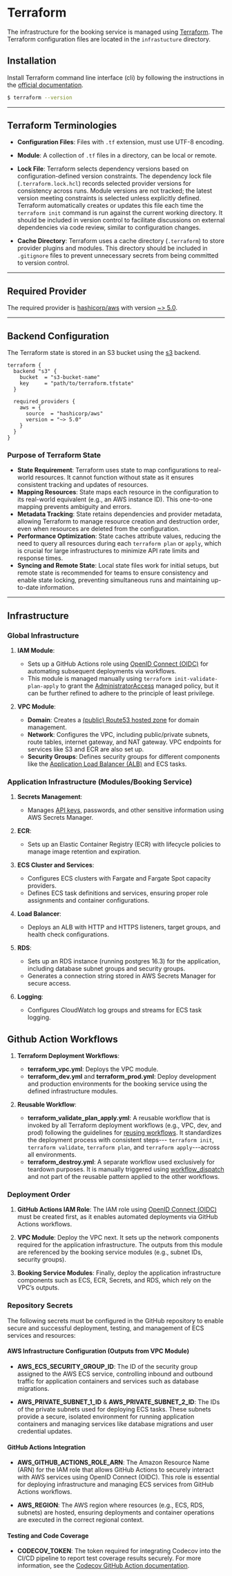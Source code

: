 # Terraform

The infrastructure for the booking service is managed using [Terraform](https://www.terraform.io/). The Terraform configuration files are located in the `infrastucture` directory.

## Installation

Install Terraform command line interface (cli) by following the instructions in the [official documentation](https://developer.hashicorp.com/terraform/tutorials/aws-get-started/install-cli).

```bash
$ terraform --version
```

---

## Terraform Terminologies

- **Configuration Files**: Files with `.tf` extension, must use UTF-8 encoding.

- **Module**: A collection of `.tf` files in a directory, can be local or remote.

- **Lock File**: Terraform selects dependency versions based on configuration-defined version constraints. The dependency lock file (`.terraform.lock.hcl`) records selected provider versions for consistency across runs. Module versions are not tracked; the latest version meeting constraints is selected unless explicitly defined. Terraform automatically creates or updates this file each time the `terraform init` command is run against the current working directory. It should be included in version control to facilitate discussions on external dependencies via code review, similar to configuration changes.

- **Cache Directory**: Terraform uses a cache directory (`.terraform`) to store provider plugins and modules. This directory should be included in `.gitignore` files to prevent unnecessary secrets from being committed to version control.

---

## Required Provider

The required provider is [hashicorp/aws](https://registry.terraform.io/providers/hashicorp/aws/latest) with version [~> 5.0](https://developer.hashicorp.com/terraform/language/providers/requirements).

---

## Backend Configuration

The Terraform state is stored in an S3 bucket using the [s3](https://developer.hashicorp.com/terraform/language/backend/s3) backend. 

```hcl
terraform {
  backend "s3" {
    bucket  = "s3-bucket-name"
    key     = "path/to/terraform.tfstate"
  }

  required_providers {
    aws = {
      source  = "hashicorp/aws"
      version = "~> 5.0"
    }
  }
}
```

### Purpose of Terraform State

- **State Requirement**: Terraform uses state to map configurations to real-world resources. It cannot function without state as it ensures consistent tracking and updates of resources.
- **Mapping Resources**: State maps each resource in the configuration to its real-world equivalent (e.g., an AWS instance ID). This one-to-one mapping prevents ambiguity and errors.
- **Metadata Tracking**: State retains dependencies and provider metadata, allowing Terraform to manage resource creation and destruction order, even when resources are deleted from the configuration.
- **Performance Optimization**: State caches attribute values, reducing the need to query all resources during each `terraform plan` or `apply`, which is crucial for large infrastructures to minimize API rate limits and response times.
- **Syncing and Remote State**: Local state files work for initial setups, but remote state is recommended for teams to ensure consistency and enable state locking, preventing simultaneous runs and maintaining up-to-date information.

---

## Infrastructure

### Global Infrastructure

1. **IAM Module**:

    - Sets up a GitHub Actions role using [OpenID Connect (OIDC)](https://docs.github.com/en/actions/security-for-github-actions/security-hardening-your-deployments/configuring-openid-connect-in-amazon-web-services) for automating subsequent deployments via workflows.
    - This module is managed manually using `terraform init-validate-plan-apply` to grant the [AdministratorAccess](https://docs.aws.amazon.com/aws-managed-policy/latest/reference/AdministratorAccess.html) managed policy, but it can be further refined to adhere to the principle of least privilege.

2. **VPC Module**:

    - **Domain**: Creates a [(public) Route53 hosted zone](https://docs.aws.amazon.com/Route53/latest/DeveloperGuide/hosted-zones-working-with.html) for domain management.
    - **Network**: Configures the VPC, including public/private subnets, route tables, internet gateway, and NAT gateway. VPC endpoints for services like S3 and ECR are also set up.
    - **Security Groups**: Defines security groups for different components like the [Application Load Balancer (ALB)](https://docs.aws.amazon.com/elasticloadbalancing/latest/application/introduction.html) and ECS tasks.

### Application Infrastructure (Modules/Booking Service)

1. **Secrets Management**:

    - Manages [API keys](https://duo.com/labs/tech-notes/whats-an-eddsa), passwords, and other sensitive information using AWS Secrets Manager.
   
2. **ECR**:

    - Sets up an Elastic Container Registry (ECR) with lifecycle policies to manage image retention and expiration.

3. **ECS Cluster and Services**:

    - Configures ECS clusters with Fargate and Fargate Spot capacity providers.
    - Defines ECS task definitions and services, ensuring proper role assignments and container configurations.

4. **Load Balancer**:

    - Deploys an ALB with HTTP and HTTPS listeners, target groups, and health check configurations.

5. **RDS**:

    - Sets up an RDS instance (running postgres 16.3) for the application, including database subnet groups and security groups.
    - Generates a connection string stored in AWS Secrets Manager for secure access.

6. **Logging**:

    - Configures CloudWatch log groups and streams for ECS task logging.

## Github Action Workflows

1. **Terraform Deployment Workflows**:

    - **terraform_vpc.yml**: Deploys the VPC module.
    - **terraform_dev.yml** and **terraform_prod.yml**: Deploy development and production environments for the booking service using the defined infrastructure modules.

2. **Reusable Workflow**:

    - **terraform_validate_plan_apply.yml**: A reusable workflow that is invoked by all Terraform deployment workflows (e.g., VPC, dev, and prod) following the guidelines for [reusing workflows](https://docs.github.com/en/actions/sharing-automations/reusing-workflows#creating-a-reusable-workflow). It standardizes the deployment process with consistent steps--- `terraform init`, `terraform validate`, `terraform plan`, and `terraform apply`---across all environments.
    - **terraform_destroy.yml**: A separate workflow used exclusively for teardown purposes. It is manually triggered using [workflow_dispatch](https://docs.github.com/en/actions/writing-workflows/choosing-when-your-workflow-runs/events-that-trigger-workflows#workflow_dispatch) and not part of the reusable pattern applied to the other workflows.

### Deployment Order

1. **GitHub Actions IAM Role**: The IAM role using [OpenID Connect (OIDC)](https://docs.github.com/en/actions/security-for-github-actions/security-hardening-your-deployments/configuring-openid-connect-in-amazon-web-services) must be created first, as it enables automated deployments via GitHub Actions workflows.

2. **VPC Module**: Deploy the VPC next. It sets up the network components required for the application infrastructure. The outputs from this module are referenced by the booking service modules (e.g., subnet IDs, security groups).

3. **Booking Service Modules**: Finally, deploy the application infrastructure components such as ECS, ECR, Secrets, and RDS, which rely on the VPC’s outputs.


### Repository Secrets

The following secrets must be configured in the GitHub repository to enable secure and successful deployment, testing, and management of ECS services and resources:

#### AWS Infrastructure Configuration (Outputs from VPC Module)

* **AWS_ECS_SECURITY_GROUP_ID**: The ID of the security group assigned to the AWS ECS service, controlling inbound and outbound traffic for application containers and services such as database migrations.

* **AWS_PRIVATE_SUBNET_1_ID** & **AWS_PRIVATE_SUBNET_2_ID**: The IDs of the private subnets used for deploying ECS tasks. These subnets provide a secure, isolated  environment for running application containers and managing services like database migrations and user credential updates.

#### GitHub Actions Integration

* **AWS_GITHUB_ACTIONS_ROLE_ARN**: The Amazon Resource Name (ARN) for the IAM role that allows GitHub Actions to securely interact with AWS services using OpenID Connect (OIDC). This role is essential for deploying infrastructure and managing ECS services from GitHub Actions workflows.

* **AWS_REGION**: The AWS region where resources (e.g., ECS, RDS, subnets) are hosted, ensuring deployments and container operations are executed in the correct regional context.

#### Testing and Code Coverage

*  **CODECOV_TOKEN**: The token required for integrating Codecov into the CI/CD pipeline to report test coverage results securely. For more information, see the [Codecov GitHub Action documentation](https://github.com/codecov/codecov-action).
